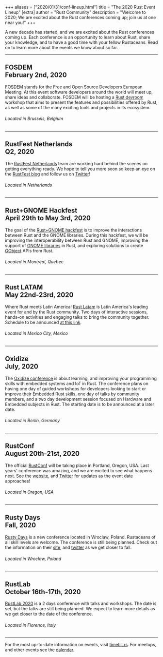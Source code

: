 +++
aliases = ["2020/01/31/conf-lineup.html"]
title = "The 2020 Rust Event Lineup"
[extra]
author = "Rust Community"
description = "Welcome to 2020; We are excited about the Rust conferences coming up; join us at one near you!"
+++


A new decade has started, and we are excited about the Rust conferences coming up. Each conference is an opportunity to learn about Rust, share your knowledge, and to have a good time with your fellow Rustaceans. Read on to learn more about the events we know about so far.

---

**FOSDEM**<br>February 2nd, 2020
---

[FOSDEM][fosdem site] stands for the Free and Open Source Developers European Meeting. At this event software developers around the world will meet up, share ideas and collaborate. FOSDEM will be hosting a [Rust devroom][fosdem agenda] workshop that aims to present the features and possibilities offered by Rust, as well as some of the many exciting tools and projects in its ecosystem.

[fosdem site]: https://fosdem.org/2020/
[fosdem agenda]: https://fosdem.org/2020/schedule/track/rust/

###### Located in *Brussels, Belgium*

---

**RustFest Netherlands**<br>Q2, 2020
---

The [RustFest Netherlands][nether-site] team are working hard behind the scenes on getting everything ready. We hope to tell you more soon so keep an eye on the [RustFest blog][nether-blog] and follow us on [Twitter][nether-twitter]!

[nether-site]: https://netherlands.rustfest.eu/
[nether-blog]: https://blog.rustfest.eu/
[nether-twitter]: https://twitter.com/rustfest

###### Located in *Netherlands*

---

**Rust+GNOME Hackfest**<br>April 29th to May 3rd, 2020
---

The goal of the [Rust+GNOME hackfest][hackfest-site] is to improve the interactions between Rust and the GNOME libraries. During this hackfest, we will be improving the interoperability between Rust and GNOME, improving the support of [GNOME libraries][gnome-lib] in Rust, and exploring solutions to create [GObject][gnome-gobject] APIs from Rust.

[hackfest-site]: https://wiki.gnome.org/Hackfests/Rust2020
[gnome-lib]: https://developer.gnome.org/
[gnome-gobject]: https://developer.gnome.org/gobject/stable/

###### Located in *Montréal, Quebec*

---

**Rust LATAM**<br>May 22nd-23rd, 2020
---

Where Rust meets Latin America! [Rust Latam][latam-site] is Latin America's leading event for and by the Rust community. Two days of interactive sessions, hands-on activities and engaging talks to bring the community together. Schedule to be announced [at this link][latam-agenda].

[latam-site]: https://rustlatam.org/
[latam-agenda]: https://rustlatam.org/#schedule

###### Located in *Mexico City, Mexico*
---

**Oxidize**<br>July, 2020
---

The [Oxidize conference][oxidize-site] is about learning, and improving your programming skills with embedded systems and IoT in Rust. The conference plans on having one day of guided workshops for developers looking to start or improve their Embedded Rust skills, one day of talks by community members, and a two day development session focused on Hardware and Embedded subjects in Rust. The starting date is to be announced at a later date.

[oxidize-site]: https://oxidizeconf.com/

###### Located in *Berlin, Germany*
---

**RustConf**<br>August 20th-21st, 2020
---

The official [RustConf][conf-site] will be taking place in Portland, Oregon, USA. Last years' conference was amazing, and we are excited to see what happens next. See the [website][conf-site], and [Twitter][conf-twitter] for updates as the event date approaches!

[conf-site]: https://rustconf.com/
[conf-twitter]: https://twitter.com/rustconf

###### Located in *Oregon, USA*

---

**Rusty Days**<br>Fall, 2020
---

[Rusty Days][days-site] is a new conference located in Wroclaw, Poland. Rustaceans of all skill levels are welcome. The conference is still being planned. Check out the information on their [site][days-site], and [twitter][days-twitter] as we get closer to fall.

[days-site]: https://rusty-days.org/
[days-twitter]: https://twitter.com/rdconf

###### Located in *Wroclaw, Poland*

---

**RustLab**<br>October 16th-17th, 2020
---

[RustLab 2020][lab-site] is a 2 days conference with talks and workshops. The date is set, but the talks are still being planned. We expect to learn more details as we get closer to the date of the conference.

[lab-site]: https://www.rustlab.it

###### Located in *Florence, Italy*

---
For the most up-to-date information on events, visit [timetill.rs][timetill]. For meetups, and other events see the [calendar]. 

[timetill]: https://timetill.rs/

[calendar]: https://calendar.google.com/calendar/embed?src=apd9vmbc22egenmtu5l6c5jbfc@group.calendar.google.com
